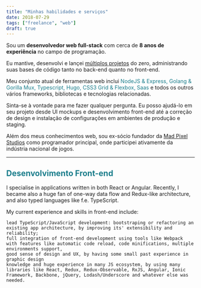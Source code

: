 ```yaml
---
title: "Minhas habilidades e serviços"
date: 2018-07-29
tags: ["freelance", "web"]
draft: true
---
```


Sou um **desenvolvedor web full-stack** com cerca de **8 anos de experiência** no campo de programação.

Eu mantive, desenvolvi e lançei [múltiplos projetos](/projetos) do zero, administrando suas bases de código tanto no back-end quanto no front-end.

Meu conjunto atual de ferramentas web inclui <span style="color:#1a7d8b">NodeJS & Express, Golang & Gorilla Mux, Typescript, Hugo, CSS3 Grid & Flexbox, Saas</span> e todos os outros vários frameworks, bibliotecas e tecnologias relacionadas.

Sinta-se à vontade para me fazer qualquer pergunta. Eu posso ajudá-lo em seu projeto desde UI mockups e desenvolvimento front-end até a correção de design e instalação de configurações em ambientes de produção e staging.

Além dos meus conhecimentos web, sou ex-sócio fundador da [Mad Pixel Studios](http://madpixel.com.br/) como programador principal, onde participei ativamente da indústria nacional de jogos.

<hr>

## <span style="color:#1a7d8b">Desenvolvimento Front-end</span>

 I specialise in applications written in both React or Angular. Recently, I became also a huge fan of one-way data flow and Redux-like architecture, and also typed languages like f.e. TypeScript.

My current experience and skills in front-end include:

    lead TypeScript/JavaScript development: bootstraping or refactoring an existing app architecture, by improving its' extensibility and reliability;
    full integration of front-end development using tools like Webpack with features like automatic code reload, code minifications, multiple environments support,
    good sense of design and UX, by having some small past experience in graphic design
    knowledge and huge experience in many JS ecosystem, by using many libraries like React, Redux, Redux-Observable, RxJS, Angular, Ionic Framework, Backbone, jQuery, Lodash/Underscore and whatever else was needed. 